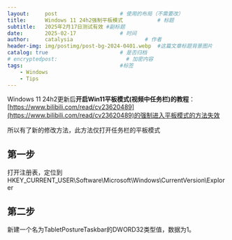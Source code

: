 ```yaml
---
layout:     post   				    # 使用的布局（不需要改）
title:      Windows 11 24h2强制平板模式			# 标题 
subtitle:   2025年2月17日测试有效 #副标题
date:       2025-02-17 				# 时间
author:     catalysia 						# 作者
header-img: img/postimg/post-bg-2024-0401.webp 	#这篇文章标题背景图片
catalog: true 						# 是否归档
# encryptedpost:                      # 加密内容
tags:								#标签
    - Windows
    - Tips
---
```

Windows 11 24h2更新后**开启Win11平板模式(视频中任务栏)的教程**：[https://www.bilibili.com/read/cv23620489](https://www.bilibili.com/read/cv23620489)的强制进入平板模式的方法失效

所以有了新的修改方法，此方法仅打开任务栏的平板模式
## 第一步 ##
打开注册表，定位到 HKEY_CURRENT_USER\Software\Microsoft\Windows\CurrentVersion\Explorer

## 第二步 ##
新建一个名为TabletPostureTaskbar的DWORD32类型值，数据为1。


<!--加密用代码
<div id="pwinput">{{ page.tips | default: "请输入密码:" }}<br />
    <input id="inputkey" type="password" /> <button onclick="onbtnDecrypto()">解密</button>
 </div>
 <div id="output"></div>
-->